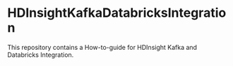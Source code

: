 # HDInsightKafkaDatabricksIntegration

This repository contains a How-to-guide for HDInsight Kafka and Databricks Integration.
